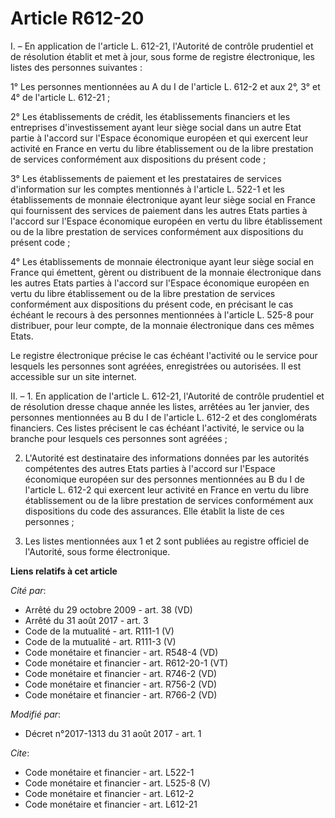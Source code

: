 # Article R612-20

I. – En application de l'article L. 612-21, l'Autorité de contrôle prudentiel et de résolution établit et met à jour, sous
forme de registre électronique, les listes des personnes suivantes : 

1° Les personnes mentionnées au A du I de l'article L. 612-2 et aux 2°, 3° et 4° de l'article L. 612-21 ; 

2° Les établissements de crédit, les établissements financiers et les entreprises d'investissement ayant leur siège social
dans un autre Etat partie à l'accord sur l'Espace économique européen et qui exercent leur activité en France en vertu du
libre établissement ou de la libre prestation de services conformément aux dispositions du présent code ; 

3° Les établissements de paiement et les prestataires de services d'information sur les comptes mentionnés à l'article L.
522-1 et les établissements de monnaie électronique ayant leur siège social en France qui fournissent des services de
paiement dans les autres Etats parties à l'accord sur l'Espace économique européen en vertu du libre établissement ou de la
libre prestation de services conformément aux dispositions du présent code ; 

4° Les établissements de monnaie électronique ayant leur siège social en France qui émettent, gèrent ou distribuent de la
monnaie électronique dans les autres Etats parties à l'accord sur l'Espace économique européen en vertu du libre
établissement ou de la libre prestation de services conformément aux dispositions du présent code, en précisant le cas
échéant le recours à des personnes mentionnées à l'article L. 525-8 pour distribuer, pour leur compte, de la monnaie
électronique dans ces mêmes Etats. 

Le registre électronique précise le cas échéant l'activité ou le service pour lesquels les personnes sont agréées,
enregistrées ou autorisées. Il est accessible sur un site internet. 

II. – 1. En application de l'article L. 612-21, l'Autorité de contrôle prudentiel et de résolution dresse chaque année les
listes, arrêtées au 1er janvier, des personnes mentionnées au B du I de l'article L. 612-2 et des conglomérats financiers.
Ces listes précisent le cas échéant l'activité, le service ou la branche pour lesquels ces personnes sont agréées ; 

2. L'Autorité est destinataire des informations données par les autorités compétentes des autres Etats parties à l'accord sur
l'Espace économique européen sur des personnes mentionnées au B du I de l'article L. 612-2 qui exercent leur activité en
France en vertu du libre établissement ou de la libre prestation de services conformément aux dispositions du code des
assurances. Elle établit la liste de ces personnes ; 

3. Les listes mentionnées aux 1 et 2 sont publiées au registre officiel de l'Autorité, sous forme électronique.

**Liens relatifs à cet article**

_Cité par_:

  - Arrêté du 29 octobre 2009 - art. 38 (VD)
  - Arrêté du 31 août 2017 - art. 3
  - Code de la mutualité - art. R111-1 (V)
  - Code de la mutualité - art. R111-3 (V)
  - Code monétaire et financier - art. R548-4 (VD)
  - Code monétaire et financier - art. R612-20-1 (VT)
  - Code monétaire et financier - art. R746-2 (VD)
  - Code monétaire et financier - art. R756-2 (VD)
  - Code monétaire et financier - art. R766-2 (VD)

_Modifié par_:

  - Décret n°2017-1313 du 31 août 2017 - art. 1

_Cite_:

  - Code monétaire et financier - art. L522-1
  - Code monétaire et financier - art. L525-8 (V)
  - Code monétaire et financier - art. L612-2
  - Code monétaire et financier - art. L612-21
